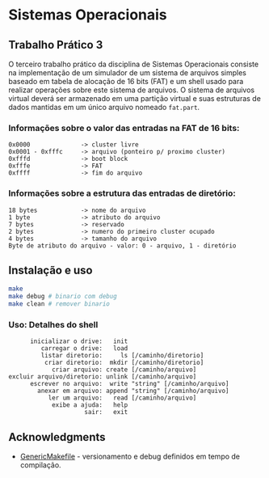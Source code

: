 # Sistemas Operacionais

## Trabalho Prático 3

O terceiro trabalho prático da disciplina de Sistemas Operacionais consiste na implementação de um simulador de um sistema de arquivos simples baseado em tabela de alocação de 16 bits (FAT) e um shell usado para realizar operações sobre este sistema de arquivos. O sistema de arquivos virtual deverá ser armazenado em uma partição virtual e suas estruturas de dados mantidas em um único arquivo nomeado `fat.part`.

### Informações sobre o valor das entradas na FAT de 16 bits:

``` text
0x0000              -> cluster livre
0x0001 - 0xfffc     -> arquivo (ponteiro p/ proximo cluster)
0xfffd              -> boot block
0xfffe              -> FAT
0xffff              -> fim do arquivo
```

### Informações sobre a estrutura das entradas de diretório:

``` text
18 bytes            -> nome do arquivo
1 byte              -> atributo do arquivo
7 bytes             -> reservado
2 bytes             -> numero do primeiro cluster ocupado
4 bytes             -> tamanho do arquivo
Byte de atributo do arquivo - valor: 0 - arquivo, 1 - diretório
```

## Instalação e uso

``` bash
make
make debug # binario com debug
make clean # remover binario
```

### Uso: Detalhes do shell

``` text
      inicializar o drive:   init
         carregar o drive:   load
         listar diretorio:     ls [/caminho/diretorio]
          criar diretorio:  mkdir [/caminho/diretorio]
            criar arquivo: create [/caminho/arquivo]
excluir arquivo/diretorio: unlink [/caminho/arquivo]
      escrever no arquivo:  write "string" [/caminho/arquivo]
        anexar em arquivo: append "string" [/caminho/arquivo]
           ler um arquivo:   read [/caminho/arquivo]
            exibe a ajuda:   help
                     sair:   exit
```

## Acknowledgments

*   [GenericMakefile](https://github.com/mbcrawfo/GenericMakefile) - versionamento e debug definidos em tempo de compilação.
